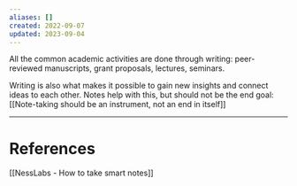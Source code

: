 ```yaml
---
aliases: []
created: 2022-09-07
updated: 2023-09-04
---
```

All the common academic activities are done through writing: peer-reviewed manuscripts, grant proposals, lectures, seminars.

Writing is also what makes it possible to gain new insights and connect ideas to each other. Notes help with this, but should not be the end goal: [[Note-taking should be an instrument, not an end in itself]]

---
# References
[[NessLabs - How to take smart notes]]